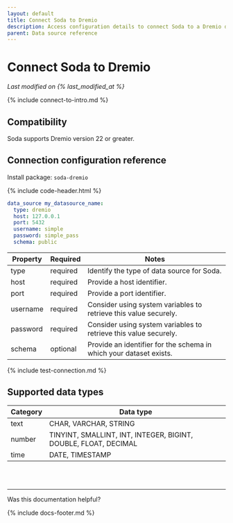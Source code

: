 ```yaml
---
layout: default
title: Connect Soda to Dremio
description: Access configuration details to connect Soda to a Dremio data source.
parent: Data source reference
---
```


# Connect Soda to Dremio
*Last modified on {% last_modified_at %}*

{% include connect-to-intro.md %}

## Compatibility
Soda supports Dremio version 22 or greater.

## Connection configuration reference

Install package: `soda-dremio`

{% include code-header.html %}
```yaml
data_source my_datasource_name:
  type: dremio
  host: 127.0.0.1
  port: 5432
  username: simple
  password: simple_pass
  schema: public
```

| Property  | Required | Notes                                                            |
| --------- | -------- | -----------------------------------------------------------------|
| type      | required  | Identify the type of data source for Soda.                      |
| host      | required  | Provide a host identifier.                                      |
| port      | required  | Provide a port identifier.                                      |
| username  | required | Consider using system variables to retrieve this value securely. |
| password  | required | Consider using system variables to retrieve this value securely. |
| schema    | optional | Provide an identifier for the schema in which your dataset exists.|


{% include test-connection.md %}


## Supported data types

| Category | Data type                                                       |
| -------- | --------------------------------------------------------------- |
| text     | CHAR, VARCHAR, STRING                                           |
| number   | TINYINT, SMALLINT, INT, INTEGER, BIGINT, DOUBLE, FLOAT, DECIMAL |
| time     | DATE, TIMESTAMP                                                 |

<br />
<br />

---

Was this documentation helpful?

<!-- LikeBtn.com BEGIN -->
<span class="likebtn-wrapper" data-theme="tick" data-i18n_like="Yes" data-ef_voting="grow" data-show_dislike_label="true" data-counter_zero_show="true" data-i18n_dislike="No"></span>
<script>(function(d,e,s){if(d.getElementById("likebtn_wjs"))return;a=d.createElement(e);m=d.getElementsByTagName(e)[0];a.async=1;a.id="likebtn_wjs";a.src=s;m.parentNode.insertBefore(a, m)})(document,"script","//w.likebtn.com/js/w/widget.js");</script>
<!-- LikeBtn.com END -->

{% include docs-footer.md %}